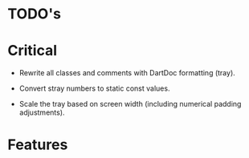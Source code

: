 # TODO's

# Critical
- Rewrite all classes and comments with DartDoc formatting (tray).
- Convert stray numbers to static const values.

- Scale the tray based on screen width (including numerical padding adjustments).

# Features
